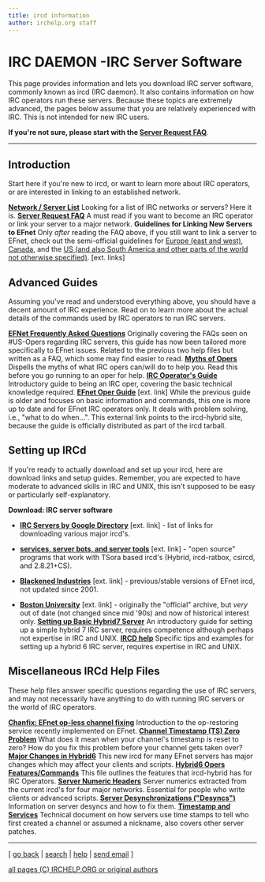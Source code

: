 ```yaml
---
title: ircd information
author: irchelp.org staff
---
```



# IRC DAEMON -IRC Server Software

This page provides information and lets you download IRC server software,
commonly known as ircd (IRC daemon). It also contains information on how IRC
operators run these servers. Because these topics are extremely advanced, the
pages below assume that you are relatively experienced with IRC. This is not
intended for new IRC users.

**If you're not sure, please start with the [Server Request FAQ](server-request.html)**.

* * *

## Introduction

Start here if you're new to ircd, or want to learn more about IRC operators,
or are interested in linking to an established network.

**[Network / Server List](/irchelp/networks/)**      Looking for a list of IRC networks or servers? Here it is. **[Server Request FAQ](server-request.html)**      A must read if you want to become an IRC operator or link your server to a major network. **Guidelines for Linking New Servers to EFnet**      Only *after* reading the FAQ above, if you still want to link a server to EFnet, check out the semi-official guidelines for [Europe (east and west)](http://www.efnet.org/?module=docs&doc=18&type=html), [Canada](http://www.efnet.org/?module=docs&doc=21&type=html), and the [US (and also South America and other parts of the world not otherwise specified)](http://efnet.us/). [ext. links]

## Advanced Guides

Assuming you've read and understood everything above, you should have a decent
amount of IRC experience. Read on to learn more about the actual details of
the commands used by IRC operators to run IRC servers.

**[EFNet Frequently Asked Questions](efnetfaq.html)**      Originally covering the FAQs seen on #US-Opers regarding IRC servers, this guide has now been tailored more specifically to EFnet issues. Related to the previous two help files but written as a FAQ, which some may find easier to read. **[Myths of Opers](opermyth.html)**      Dispells the myths of what IRC opers can/will do to help you. Read this before you go running to an oper for help. **[IRC Operator's Guide](ircopguide.html)**      Introductory guide to being an IRC oper, covering the basic technical knowledge required. **[EFnet Oper Guide](http://www.ircd-hybrid.org/docs/operguide.txt)** [ext. link]      While the previous guide is older and focuses on basic information and commands, this one is more up to date and for EFnet IRC operators only. It deals with problem solving, i.e., "what to do when...". This external link points to the ircd-hybrid site, because the guide is officially distributed as part of the ircd tarball.

## Setting up IRCd

If you're ready to actually download and set up your ircd, here are download
links and setup guides. Remember, you are expected to have moderate to
advanced skills in IRC and UNIX, this isn't supposed to be easy or
particularly self-explanatory.

**Download: IRC server software**

  * **[IRC Servers by Google Directory](http://directory.google.com/Top/Computers/Software/Internet/Servers/Chat/IRC/)** [ext. link] - list of links for downloading various major ircd's.
  * **[services, server bots, and server tools](http://ircd.botbay.net/)** [ext. link] - "open source" programs that work with TSora based ircd's (Hybrid, ircd-ratbox, csircd, and 2.8.21+CS).
  * **[Blackened Industries](ftp://ftp.blackened.com/pub/irc/ircservers/)** [ext. link] - previous/stable versions of EFnet ircd, not updated since 2001.

  * **[Boston University](ftp://cs-pub.bu.edu/pub/irc/servers/)** [ext. link] - originally the "official" archive, but _very_ out of date (not changed since mid '90s) and now of historical interest only.
**[Setting up Basic Hybrid7 Server](h7setup.html)**      An introductory guide for setting up a simple hybrid 7 IRC server, requires competence although perhaps not expertise in IRC and UNIX. **[IRCD help](http://www.alleged.com/faq/)**      Specific tips and examples for setting up a hybrid 6 IRC server, requires expertise in IRC and UNIX.

## Miscellaneous IRCd Help Files

These help files answer specific questions regarding the use of IRC servers,
and may not necessarily have anything to do with running IRC servers or the
world of IRC operators.

**[Chanfix: EFnet op-less channel fixing](chanfix.html)**      Introduction to the op-restoring service recently implemented on EFnet. **[Channel Timestamp (TS) Zero Problem](ts0.html)**      What does it mean when your channel's timestamp is reset to zero? How do you fix this problem before your channel gets taken over? **[Major Changes in Hybrid6](hybrid6.html)**      This new ircd for many EFnet servers has major changes which may affect your clients and scripts. **[Hybrid6 Opers Features/Commands](opers.txt)**      This file outlines the features that ircd-hybrid has for IRC Operators. **[Server Numeric Headers](numerics.html)**      Server numerics extracted from the current ircd's for four major networks. Essential for people who write clients or advanced scripts. **[Server Desynchronizations ("Desyncs")](desync.html)**      Information on server desyncs and how to fix them. **[Timestamp and Services](ircserv.html)**      Technical document on how servers use time stamps to tell who first created a channel or assumed a nickname, also covers other server patches.

* * *



[ [go back](/irchelp/) | [search](/irchelp/search_engine.cgi) |
[help](/irchelp/help.html) | [send email](/irchelp/mail.cgi) ]

[all pages (C) IRCHELP.ORG or original authors](/irchelp/credit.html)
